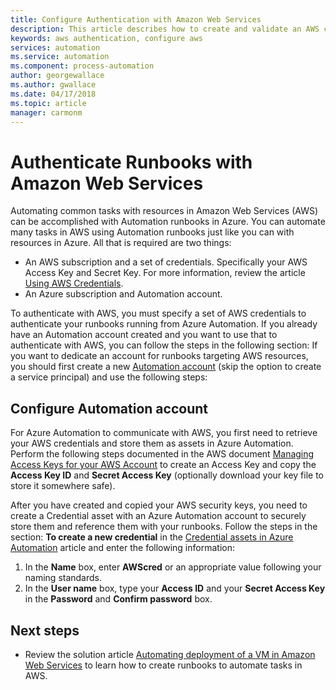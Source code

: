 ```yaml
---
title: Configure Authentication with Amazon Web Services
description: This article describes how to create and validate an AWS credential for runbooks in Azure Automation managing AWS resources.
keywords: aws authentication, configure aws
services: automation
ms.service: automation
ms.component: process-automation
author: georgewallace
ms.author: gwallace
ms.date: 04/17/2018
ms.topic: article
manager: carmonm
---
```

# Authenticate Runbooks with Amazon Web Services

Automating common tasks with resources in Amazon Web Services (AWS) can be accomplished with Automation runbooks in Azure. You can automate many tasks in AWS using Automation runbooks just like you can with resources in Azure. All that is required are two things:

* An AWS subscription and a set of credentials. Specifically your AWS Access Key and Secret Key. For more information, review the article [Using AWS Credentials](http://docs.aws.amazon.com/powershell/latest/userguide/specifying-your-aws-credentials.html).
* An Azure subscription and Automation account.

To authenticate with AWS, you must specify a set of AWS credentials to authenticate your runbooks running from Azure Automation. If you already have an Automation account created and you want to use that to authenticate with AWS, you can follow the steps in the following section: If you want to dedicate an account for runbooks targeting AWS resources, you should first create a new [Automation account](automation-offering-get-started.md) (skip the option to create a service principal) and use the following steps:

## Configure Automation account

For Azure Automation to communicate with AWS, you first need to retrieve your AWS credentials and store them as assets in Azure Automation. Perform the following steps documented in the AWS document [Managing Access Keys for your AWS Account](http://docs.aws.amazon.com/general/latest/gr/managing-aws-access-keys.html) to create an Access Key and copy the **Access Key ID** and **Secret Access Key** (optionally download your key file to store it somewhere safe).

After you have created and copied your AWS security keys, you need to create a Credential asset with an Azure Automation account to securely store them and reference them with your runbooks. Follow the steps in the section: **To create a new credential** in the [Credential assets in Azure Automation](automation-credentials.md#to-create-a-new-credential-asset-with-the-azure-portal) article and enter the following information:

1. In the **Name** box, enter **AWScred** or an appropriate value following your naming standards.
2. In the **User name** box, type your **Access ID** and your **Secret Access Key** in the **Password** and **Confirm password** box.

## Next steps

* Review the solution article [Automating deployment of a VM in Amazon Web Services](automation-scenario-aws-deployment.md) to learn how to create runbooks to automate tasks in AWS.